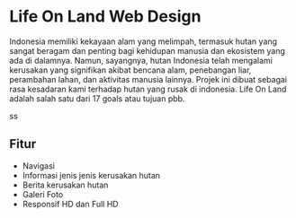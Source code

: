 # Life On Land Web Design
Indonesia memiliki kekayaan alam yang melimpah, termasuk hutan yang sangat beragam dan penting bagi kehidupan manusia dan ekosistem yang ada di dalamnya. Namun, sayangnya, hutan Indonesia telah mengalami kerusakan yang signifikan akibat bencana alam, penebangan liar, perambahan lahan, dan aktivitas manusia lainnya. Projek ini dibuat sebagai rasa kesadaran kami terhadap hutan yang rusak di indonesia. Life On Land adalah salah satu dari 17 goals atau tujuan pbb.

ss
## Fitur

- Navigasi 
- Informasi jenis jenis kerusakan hutan
- Berita kerusakan hutan
- Galeri Foto
- Responsif HD dan Full HD
